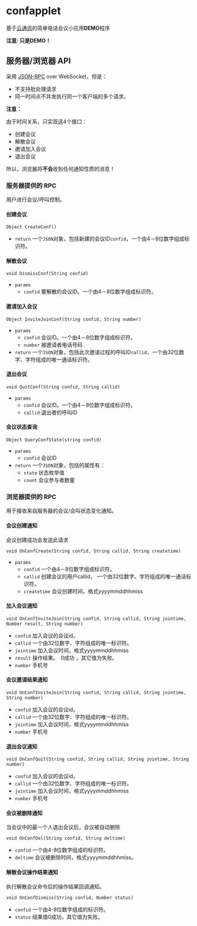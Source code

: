 # confapplet

基于[云通讯](http://yuntongxun.com)的简单电话会议小应用**DEMO**程序

**注意: 只是DEMO！**

## 服务器/浏览器 API

采用 [JSON-RPC](http://www.jsonrpc.org/specification) over WebSocket，但是：
* 不支持批处理请求
* 同一时间点不并发执行同一个客户端的多个请求。

**注意：**

由于时间关系，只实现这4个接口：
* 创建会议
* 解散会议
* 邀请加入会议
* 退出会议

所以，浏览器将**不会**收到任何通知性质的消息！


### 服务器提供的 RPC
用户进行会议/呼叫控制。

#### 创建会议

`Object CreateConf()`

- `return` 一个`JSON`对象，包括新建的会议ID`confid`，一个由4－8位数字组成标识符。

#### 解散会议
`void DismissConf(String confid)`

- `params`
    - `confid` 要解散的会议ID。一个由4－8位数字组成标识符。

#### 邀请加入会议
`Object InviteJoinConf(String confid, String number)`

- `params`
    - `confid` 会议ID。一个由4－8位数字组成标识符。
    - `number` 被邀请者电话号码
- `return` 一个`JSON`对象，包括此次邀请过程的呼叫ID`callid`，一个由32位数字、字符组成的唯一通话标识符。

#### 退出会议
`void QuitConf(String confid, String callid)`

- `params`
    - `confid` 会议ID。一个由4－8位数字组成标识符。
    - `callid` 退出者的呼叫ID

#### 会议状态查询
`Object QueryConfState(string confid)`

- `params`
    - `confid` 会议ID
- `return` 一个`JSON`对象，包括的属性有：
    - `state` 状态枚举值
    - `count` 会议参与者数量

### 浏览器提供的 RPC
用于接收来自服务器的会议/会叫状态变化通知。

#### 会议创建通知
会议创建成功会发送此请求

`void OnConfCreate(String confid, String callid, String createtime)`

- `params`
    - `confid` 一个由4－8位数字组成标识符。
    - `callid` 创建会议的用户callid， 一个由32位数字、字符组成的唯一通话标识符。
    - `createtime` 会议创建时间，格式yyyymmddhhmiss

#### 加入会议通知
`void OnConfInviteJoin(String confid, String callid, String jointime, Number result, String number)`

- `confid` 加入会议的会议id。
- `callid` 一个由32位数字、字符组成的唯一标识符。
- `jointime` 加入会议时间，格式yyyymmddhhmiss
- `result` 操作结果。　0成功 ，其它值为失败。
- `number` 手机号

#### 会议邀请结果通知
`void OnConfInviteJoin(String confid, String callid, String jointime, String number)`

- `confid` 加入会议的会议id。
- `callid` 一个由32位数字、字符组成的唯一标识符。
- `jointime` 加入会议时间，格式yyyymmddhhmiss
- `number` 手机号

#### 退出会议通知
`void OnConfQuit(String confid, String callid, String jointime, String number)`

- `confid` 加入会议的会议id。
- `callid` 一个由32位数字、字符组成的唯一标识符。
- `jointime` 加入会议时间，格式yyyymmddhhmiss
- `number` 手机号

#### 会议被删除通知
当会议中的最一个人退出会议后，会议被自动删除

`void OnConfDel(String confid, String deltime)`

- `confid` 一个由4-8位数字组成的标识符。
- `deltime` 会议被删除时间，格式yyyymmddhhmiss。

#### 解散会议操作结果通知
执行解散会议命令后的操作结果回调通知。

`void OnConfDismiss(String confid, Number status)`

- `confid` 一个由4-8位数字组成的标识符。
- `status` 结果值0成功，其它值为失败。
